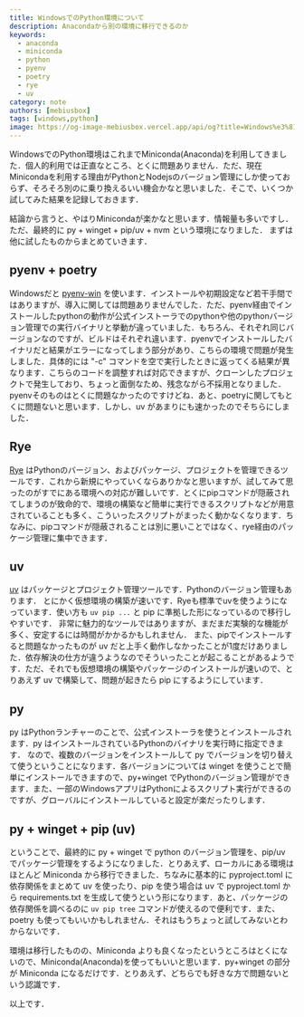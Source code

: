 ```yaml
---
title: WindowsでのPython環境について
description: Anacondaから別の環境に移行できるのか
keywords:
  - anaconda
  - miniconda
  - python
  - pyenv
  - poetry
  - rye
  - uv
category: note
authors: [mebiusbox]
tags: [windows,python]
image: https://og-image-mebiusbox.vercel.app/api/og?title=Windows%e3%81%a7%e3%81%aePython%e7%92%b0%e5%a2%83%e3%81%ab%e3%81%a4%e3%81%84%e3%81%a6&subtitle=Anaconda%e3%81%8b%e3%82%89%e5%88%a5%e3%81%ae%e7%92%b0%e5%a2%83%e3%81%ab%e7%a7%bb%e8%a1%8c%e3%81%a7%e3%81%8d%e3%82%8b%e3%81%ae%e3%81%8b&date=2024%2F08%2F27&tags=windows,python
---
```


WindowsでのPython環境はこれまでMiniconda(Anaconda)を利用してきました．個人的利用では正直なところ、とくに問題ありません．ただ、現在Minicondaを利用する理由がPythonとNodejsのバージョン管理にしか使っておらず、そろそろ別のに乗り換えるいい機会かなと思いました．そこで、いくつか試してみた結果を記録しておきます．

<!-- truncate -->

結論から言うと、やはりMinicondaが楽かなと思います．情報量も多いですし．ただ、最終的に py + winget + pip/uv + nvm という環境になりました．
まずは他に試したものからまとめていきます．

## pyenv + poetry

Windowsだと [pyenv-win](https://github.com/pyenv-win/pyenv-win) を使います．インストールや初期設定など若干手間ではありますが、導入に関しては問題ありませんでした．ただ、pyenv経由でインストールしたpythonの動作が公式インストーラでのpythonや他のpythonバージョン管理での実行バイナリと挙動が違っていました．もちろん、それぞれ同じバージョンなのですが、ビルドはそれぞれ違います．pyenvでインストールしたバイナリだと結果がエラーになってしまう部分があり、こちらの環境で問題が発生しました．具体的には "-c" コマンドを空で実行したときに返ってくる結果が異なります．こちらのコードを調整すれば対応できますが、クローンしたプロジェクトで発生しており、ちょっと面倒なため、残念ながら不採用となりました．pyenvそのものはとくに問題なかったのですけどね．あと、poetryに関してもとくに問題ないと思います．しかし、uv があまりにも速かったのでそちらにしました．

## Rye

[Rye](https://rye.astral.sh/) はPythonのバージョン、およびパッケージ、プロジェクトを管理できるツールです．これから新規にやっていくならありかなと思いますが、試してみて思ったのがすでにある環境への対応が難しいです．とくにpipコマンドが隠蔽されてしまうのが致命的で、環境の構築など簡単に実行できるスクリプトなどが用意されていることも多く、こういったスクリプトがまったく動かなくなります．ちなみに、pipコマンドが隠蔽されることは別に悪いことではなく、rye経由のパッケージ管理に集中できます．

## uv

[uv](https://github.com/astral-sh/uv) はパッケージとプロジェクト管理ツールです．Pythonのバージョン管理もあります．
とにかく仮想環境の構築が速いです．Ryeも標準でuvを使うようになっています．使い方も `uv pip ...` と pip に準拠した形になっているので移行しやすいです．
非常に魅力的なツールではありますが、まだまだ実験的な機能が多く、安定するには時間がかかるかもしれません．
また、pipでインストールすると問題なかったものが uv だと上手く動作しなかったことが1度だけありました．依存解決の仕方が違うようなのでそういったことが起こることがあるようです．ただ、それでも仮想環境の構築やパッケージのインストールが速いので、とりあえず uv で構築して、問題が起きたら pip にするようにしています．

## py

py はPythonランチャーのことで、公式インストーラを使うとインストールされます．py はインストールされているPythonのバイナリを実行時に指定できます．
なので、複数のバージョンをインストールして py でバージョンを切り替えて使うということになります．各バージョンについては winget を使うことで簡単にインストールできますので、py+winget でPythonのバージョン管理ができます．また、一部のWindowsアプリはPythonによるスクリプト実行ができるのですが、グローバルにインストールしていると設定が楽だったりします．

## py + winget + pip (uv)

ということで、最終的に py + winget で python のバージョン管理を、pip/uv でパッケージ管理をするようになりました．とりあえず、ローカルにある環境はほとんど Miniconda から移行できました．ちなみに基本的に pyproject.toml に依存関係をまとめて uv を使ったり、pip を使う場合は uv で pyproject.toml から requirements.txt を生成して使うという形になります．あと、パッケージの依存関係を調べるのに `uv pip tree` コマンドが使えるので便利です．また、poetry も使ってもいいかもしれません．それはもうちょっと試してみないとわからないです．

環境は移行したものの、Miniconda よりも良くなったというところはとくにないので、Miniconda(Anaconda)を使ってもいいと思います．py+winget の部分が Miniconda になるだけです．とりあえず、どちらでも好きな方で問題ないという認識です．

以上です．
